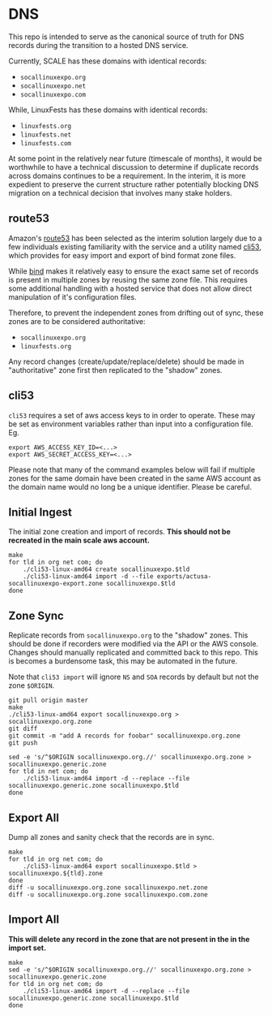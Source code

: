 DNS
===

This repo is intended to serve as the canonical source of truth for DNS records
during the transition to a hosted DNS service.

Currently, SCALE has these domains with identical records:

* `socallinuxexpo.org`
* `socallinuxexpo.net`
* `socallinuxexpo.com`

While, LinuxFests has these domains with identical records:

* `linuxfests.org`
* `linuxfests.net`
* `linuxfests.com`

At some point in the relatively near future (timescale of months), it would be
worthwhile to have a technical discussion to determine if duplicate records
across domains continues to be a requirement. In the interim, it is more
expedient to preserve the current structure rather potentially blocking DNS
migration on a technical decision that involves many stake holders.

route53
---

Amazon's [route53](https://aws.amazon.com/route53/) has been selected as the
interim solution largely due to a few individuals existing familiarity with the
service and a utility named [cli53](https://github.com/barnybug/cli53), which
provides for easy import and export of bind format zone files.

While [bind](https://www.isc.org/downloads/bind/) makes it relatively easy to
ensure the exact same set of records is present in multiple zones by reusing
the same zone file.  This requires some additional handling with a hosted
service that does not allow direct manipulation of it's configuration files.

Therefore, to prevent the independent zones from drifting out of sync, these
zones are to be considered authoritative:

* `socallinuxexpo.org`
* `linuxfests.org`

Any record changes (create/update/replace/delete) should be made in
"authoritative" zone first then replicated to the "shadow" zones.


cli53
---

`cli53` requires a set of aws access keys to in order to operate.  These may be
set as environment variables rather than input into a configuration file. Eg.

    export AWS_ACCESS_KEY_ID=<...>
    export AWS_SECRET_ACCESS_KEY=<...>

Please note that many of the command examples below will fail if multiple zones
for the same domain have been created in the same AWS account as the domain
name would no long be a unique identifier.  Please be careful.

Initial Ingest
---

The initial zone creation and import of records.  __This should not be
recreated in the main scale aws account.__

    make
    for tld in org net com; do
        ./cli53-linux-amd64 create socallinuxexpo.$tld
        ./cli53-linux-amd64 import -d --file exports/actusa-socallinuxexpo-export.zone socallinuxexpo.$tld
    done

Zone Sync
---

Replicate records from `socallinuxexpo.org` to the "shadow" zones.  This should
be done if recorders were modified via the API or the AWS console.  Changes
should manually replicated and committed back to this repo.  This is becomes a
burdensome task, this may be automated in the future.

Note that `cli53 import` will ignore `NS` and `SOA` records by default but not
the zone `$ORIGIN`.

    git pull origin master
    make
    ./cli53-linux-amd64 export socallinuxexpo.org > socallinuxexpo.org.zone
    git diff
    git commit -m "add A records for foobar" socallinuxexpo.org.zone
    git push

    sed -e 's/^$ORIGIN socallinuxexpo.org.//' socallinuxexpo.org.zone > socallinuxexpo.generic.zone
    for tld in net com; do
        ./cli53-linux-amd64 import -d --replace --file socallinuxexpo.generic.zone socallinuxexpo.$tld
    done

Export All
---

Dump all zones and sanity check that the records are in sync.

    make
    for tld in org net com; do
        ./cli53-linux-amd64 export socallinuxexpo.$tld > socallinuxexpo.${tld}.zone
    done
    diff -u socallinuxexpo.org.zone socallinuxexpo.net.zone
    diff -u socallinuxexpo.org.zone socallinuxexpo.com.zone

Import All
---

__This will delete any record in the zone that are not present in the in the
import set.__

    make
    sed -e 's/^$ORIGIN socallinuxexpo.org.//' socallinuxexpo.org.zone > socallinuxexpo.generic.zone
    for tld in org net com; do
        ./cli53-linux-amd64 import -d --replace --file socallinuxexpo.generic.zone socallinuxexpo.$tld
    done
